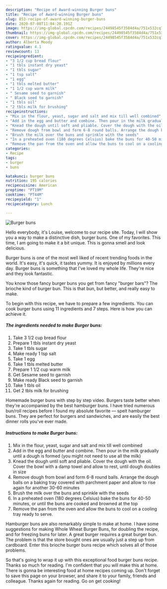 ```yaml
---
description: "Recipe of Award-winning Burger buns"
title: "Recipe of Award-winning Burger buns"
slug: 853-recipe-of-award-winning-burger-buns
date: 2020-07-08T11:04:20.191Z
image: https://img-global.cpcdn.com/recipes/24498545f3584d4a/751x532cq70/burger-buns-recipe-main-photo.jpg
thumbnail: https://img-global.cpcdn.com/recipes/24498545f3584d4a/751x532cq70/burger-buns-recipe-main-photo.jpg
cover: https://img-global.cpcdn.com/recipes/24498545f3584d4a/751x532cq70/burger-buns-recipe-main-photo.jpg
author: Alberta Moody
ratingvalue: 4.1
reviewcount: 13
recipeingredient:
- "3 1/2 cup bread flour"
- "1 tbls instant dry yeast"
- "1 tbls sugar"
- "1 tsp salt"
- "1 egg"
- "1 tbls melted butter"
- "1 1/2 cup warm milk"
- " Sesame seed to garnish"
- " Black seed to garnish"
- "1 tbls oil"
- "2 tbls milk for brushing"
recipeinstructions:
- "Mix in the flour, yeast, sugar and salt and mix till well combined"
- "Add in the egg and butter and combine. Then pour in the milk gradually until a dough is formed (you might not need to use all the milk)"
- "Knead the dough until soft and pliable. Cover the dough with the oil. Cover the bowl with a damp towel and allow to rest, until dough doubles in size"
- "Remove dough from bowl and form 6-8 round balls. Arrange the dough balls on a baking tray covered with parchment paper and allow to rise again for another 30-60 minutes"
- "Brush the milk over the buns and sprinkle with the seeds"
- "In a preheated oven (180 degrees Celsius) bake the buns for 40-50 minutes, or until the buns are cooked and browned at the top"
- "Remove the pan from the oven and allow the buns to cool on a cooling tray ready to serve."
categories:
- Recipe
tags:
- burger
- buns

katakunci: burger buns 
nutrition: 195 calories
recipecuisine: American
preptime: "PT19M"
cooktime: "PT44M"
recipeyield: "1"
recipecategory: Lunch

---
```



![Burger buns](https://img-global.cpcdn.com/recipes/24498545f3584d4a/751x532cq70/burger-buns-recipe-main-photo.jpg)

Hello everybody, it's Louise, welcome to our recipe site. Today, I will show you a way to make a distinctive dish, burger buns. One of my favorites. This time, I am going to make it a bit unique. This is gonna smell and look delicious.

Burger buns is one of the most well liked of recent trending foods in the world. It's easy, it's quick, it tastes yummy. It is enjoyed by millions every day. Burger buns is something that I've loved my whole life. They're nice and they look fantastic.

You know those fancy burger buns you get from fancy &#34;burger bars&#34;? The brioche kind of burger bun. This is that bun, but better, and really easy to make.


To begin with this recipe, we have to prepare a few ingredients. You can cook burger buns using 11 ingredients and 7 steps. Here is how you can achieve it.

<!--inarticleads1-->

##### The ingredients needed to make Burger buns:

1. Take 3 1/2 cup bread flour
1. Prepare 1 tbls instant dry yeast
1. Take 1 tbls sugar
1. Make ready 1 tsp salt
1. Take 1 egg
1. Take 1 tbls melted butter
1. Prepare 1 1/2 cup warm milk
1. Get  Sesame seed to garnish
1. Make ready  Black seed to garnish
1. Take 1 tbls oil
1. Get 2 tbls milk for brushing


Homemade burger buns with step by step video. Burgers taste better when they&#39;re accompanied by the best hamburger buns. I have tried numerous bun/roll recipes before I found my absolute favorite — spelt hamburger buns. They are perfect for burgers and sandwiches, and are easily the best dinner rolls you&#39;ve ever made. 

<!--inarticleads2-->

##### Instructions to make Burger buns:

1. Mix in the flour, yeast, sugar and salt and mix till well combined
1. Add in the egg and butter and combine. Then pour in the milk gradually until a dough is formed (you might not need to use all the milk)
1. Knead the dough until soft and pliable. Cover the dough with the oil. Cover the bowl with a damp towel and allow to rest, until dough doubles in size
1. Remove dough from bowl and form 6-8 round balls. Arrange the dough balls on a baking tray covered with parchment paper and allow to rise again for another 30-60 minutes
1. Brush the milk over the buns and sprinkle with the seeds
1. In a preheated oven (180 degrees Celsius) bake the buns for 40-50 minutes, or until the buns are cooked and browned at the top
1. Remove the pan from the oven and allow the buns to cool on a cooling tray ready to serve.


Hamburger buns are also remarkably simple to make at home. I have some suggestions for making Whole Wheat Burger Buns, for doubling the recipe, and for freezing buns for later. A great burger requires a great burger bun. The problem is that the store bought ones are usually just a step up from cardboard. Enter this brioche burger buns recipe which solves all of those problems. 

So that's going to wrap it up with this exceptional food burger buns recipe. Thanks so much for reading. I'm confident that you will make this at home. There is gonna be interesting food at home recipes coming up. Don't forget to save this page on your browser, and share it to your family, friends and colleague. Thanks again for reading. Go on get cooking!

